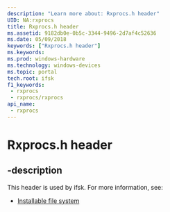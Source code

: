 ```yaml
---
description: "Learn more about: Rxprocs.h header"
UID: NA:rxprocs
title: Rxprocs.h header
ms.assetid: 9182db0e-0b5c-3344-9496-2d7af4c52636
ms.date: 05/09/2018
keywords: ["Rxprocs.h header"]
ms.keywords: 
ms.prod: windows-hardware
ms.technology: windows-devices
ms.topic: portal
tech.root: ifsk
f1_keywords:
 - rxprocs
 - rxprocs/rxprocs
api_name:
 - rxprocs
---
```


# Rxprocs.h header


## -description

This header is used by ifsk. For more information, see:

- [Installable file system](../_ifsk/index.md)


